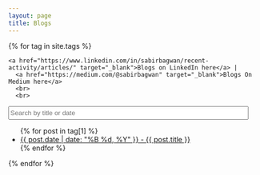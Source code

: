 ```yaml
---
layout: page
title: Blogs
---
```

<!--   <h3>{{ tag[0] }}</h3> -->

<!-- {% for tag in site.tags %}

  <h3>All Blogs</h3>
  <ul>
    {% for post in tag[1] %}
      <li><a href="{{ post.url }}">{{ post.date | date: "%B %d, %Y" }} - {{ post.title }}</a></li>
    {% endfor %}
  </ul>
{% endfor %}
 -->


<style>
.search-input {
/*   width: 400px; */
/*   width: 50% */
  width: 50vw;  
  height: 27px;
}
</style>


{% for tag in site.tags %}
  <!-- <h3>{{ tag[0] }}</h3> -->
<!--   <h3>All Blogs</h3> -->
<!--   <input type="text" id="search-input" placeholder="Search by title" onkeyup="searchBlogs()"> -->
    <a href="https://www.linkedin.com/in/sabirbagwan/recent-activity/articles/" target="_blank">Blogs on LinkedIn here</a> |
      <a href="https://medium.com/@sabirbagwan" target="_blank">Blogs On Medium here</a>
      <br>
      <br>
  <input type="text" id="search-input" class="search-input" placeholder="Search by title or date" onkeyup="searchBlogs()">

  <ul id="blog-list">
    {% for post in tag[1] %}
      <li><a href="{{ post.url }}">{{ post.date | date: "%B %d, %Y" }} - {{ post.title }}</a></li>
    {% endfor %}
  </ul>
{% endfor %}

<script>
function searchBlogs() {
  var input, filter, ul, li, a, i, txtValue;
  input = document.getElementById("search-input");
  filter = input.value.toUpperCase();
  ul = document.getElementById("blog-list");
  li = ul.getElementsByTagName("li");
  for (i = 0; i < li.length; i++) {
    a = li[i].getElementsByTagName("a")[0];
    txtValue = a.textContent || a.innerText;
    if (txtValue.toUpperCase().indexOf(filter) > -1) {
      li[i].style.display = "";
    } else {
      li[i].style.display = "none";
    }
  }
}
</script>
